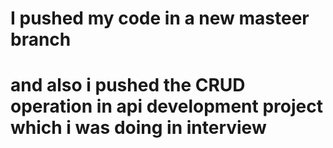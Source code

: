 # I pushed my code in a new masteer branch 
# and also i pushed the CRUD operation in api development project which i was doing in interview

